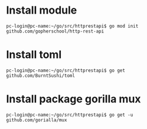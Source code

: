 # Install module
``pc-login@pc-name:~/go/src/httprestapi$ go mod init github.com/gopherschool/http-rest-api``


# Install toml
``pc-login@pc-name:~/go/src/httprestapi$ go get github.com/BurntSushi/toml``


# Install package gorilla mux
``pc-login@pc-name:~/go/src/httprestapi$ go get -u github.com/gorialla/mux``
